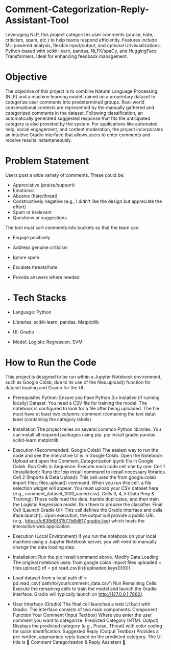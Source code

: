 # Comment-Categorization-Reply-Assistant-Tool
Leveraging NLP, this project categorizes user comments (praise, hate, criticism, spam, etc.) to help teams respond efficiently. Features include ML-powered analysis, flexible input/output, and optional UI/visualizations. Python-based with scikit-learn, pandas, NLTK/spaCy, and HuggingFace Transformers. Ideal for enhancing feedback management.

# Objective 
The objective of this project is to combine Natural Language Processing (NLP) and a machine learning model trained on a proprietary dataset to categorize user comments into predetermined groups. Real-world conversational contexts are represented by the manually gathered and categorized comments in the dataset. Following classification, an automatically generated suggested response that fits the anticipated category is also provided by the system. For applications like automated help, social engagement, and content moderation, the project incorporates an intuitive Gradio interface that allows users to enter comments and receive results instantaneously. 

# Problem Statement 
Users post a wide variety of comments. These could be:
- Appreciative (praise/support)
- Emotional
- Abusive (hate/threat)
- Constructively negative (e.g., I didn't like the design but appreciate the effort)
- Spam or irrelevant
- Questions or suggestions

The tool must sort comments into buckets so that the team can:
- Engage positively
- Address genuine criticism
- Ignore spam
- Escalate threats/hate
- Provide answers where needed

- # Tech Stacks
- Language: Python
- Libraries: scikit-learn, pandas, Matplotlib
- UI: Gradio
- Model: Logistic Regression, SVM

# How to Run the Code
This project is designed to be run within a Jupyter Notebook environment, such as Google Colab, due to its use of the files.upload() function for dataset loading and Gradio for the UI

- Prerequisites
Python: Ensure you have Python 3.x installed (if running locally)
Dataset: You need a CSV file for training the model. The notebook is configured to look for a file after being uploaded. The file must have at least two columns:
comment (containing the text data)
label (containing the category labels)

- Installation
The project relies on several common Python libraries. You can install all required packages using pip.
pip install gradio pandas scikit-learn matplotlib

- Execution (Recommended: Google Colab)
The easiest way to run the code and see the interactive UI is in Google Colab.
Open the Notebook: Upload and open the Comment_Categorization.ipynb file in Google Colab.
Run Cells in Sequence: Execute each code cell one by one:
Cell 1 (Installation): Runs the !pip install command to install necessary libraries.
Cell 2 (Imports & Data Upload): This cell uses the from google.colab import files; files.upload() command. When you run this cell, a file selection widget will appear. You must upload your CSV dataset here (e.g., comment_dataset_1000_varied.csv).
Cells 3, 4, 5 (Data Prep & Training): These cells read the data, handle duplicates, and then train the Logistic Regression model. Run them to prepare the classifier.
Final Cell (Launch Gradio UI): This cell defines the Gradio interface and calls iface.launch().
Upon execution, the output will provide a public URL (e.g., https://c639d0f31577b6d817.gradio.live) which hosts the interactive web application.

- Execution (Local Environment)
If you run the notebook on your local machine using a Jupyter Notebook server, you will need to manually change the data loading step.

- Installation: Run the pip install command above.
Modify Data Loading: The original notebook uses:
from google.colab import files
uploaded = files.upload() 
df = pd.read_csv(list(uploaded.keys())[0])

- Load dataset from a local path
df = pd.read_csv('path/to/your/comment_data.csv') 
Run Remaining Cells: Execute the remaining cells to train the model and launch the Gradio interface. Gradio will typically launch on http://127.0.0.1:7860/.

- User Interface (Gradio)
The final cell launches a web UI built with Gradio. The interface consists of two main components:
Component
Function
Your Comment (Input Textbox)
Where you enter the user comment you want to categorize.
Predicted Category (HTML Output)
Displays the predicted category (e.g., Praise, Threat) with color coding for quick identification.
Suggested Reply (Output Textbox)
Provides a pre-written, appropriate reply based on the predicted category.
The UI title is 🐼 Comment Categorization & Reply Assistant 🐼.

